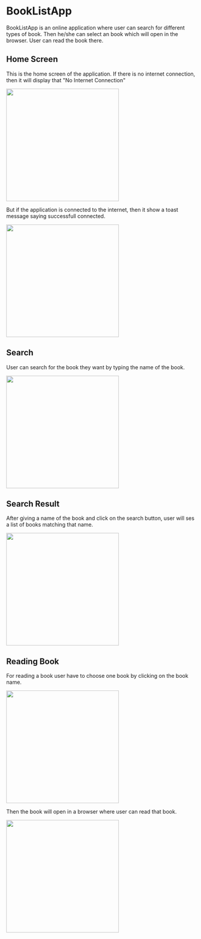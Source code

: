 # BookListApp
BookListApp is an online application where user can search for different types of book. Then he/she can select an book which will open in the browser. User can read the book there. 

## Home Screen
This is the home screen of the application. If there is no internet connection, then it will display that "No Internet Connection"

<img src="images/homeNoConn.png" width="300" />

But if the application is connected to the internet, then it show a toast message saying successfull connected.

<img src="images/homeConnected.png" width="300" />

## Search
User can search for the book they want by typing the name of the book.

<img src="images/searchBook.png" width="300" />

## Search Result
After giving a name of the book and click on the search button, user will ses a list of books matching that name.

<img src="images/searchResult.png" width="300" />

## Reading Book
For reading a book user have to choose one book by clicking on the book name.

<img src="images/selectBook.png" width="300" />

Then the book will open in a browser where user can read that book.

<img src="images/openInBrowser.png" width="300" />
